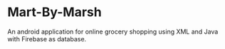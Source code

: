 # Mart-By-Marsh
An android application for online grocery shopping using XML and Java with Firebase as database.
